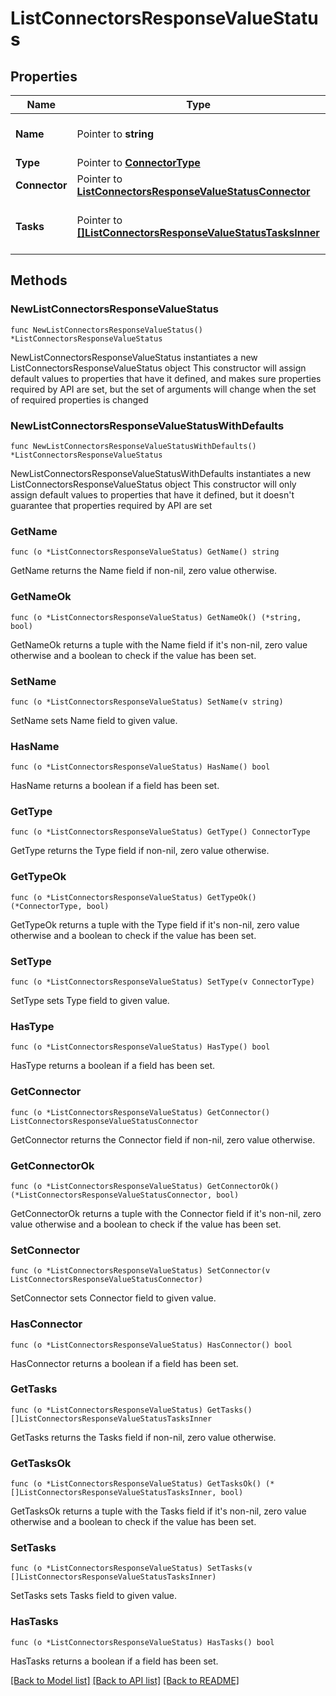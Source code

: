 # ListConnectorsResponseValueStatus

## Properties

Name | Type | Description | Notes
------------ | ------------- | ------------- | -------------
**Name** | Pointer to **string** | Name of the connector. | [optional] 
**Type** | Pointer to [**ConnectorType**](ConnectorType.md) |  | [optional] 
**Connector** | Pointer to [**ListConnectorsResponseValueStatusConnector**](ListConnectorsResponseValueStatusConnector.md) |  | [optional] 
**Tasks** | Pointer to [**[]ListConnectorsResponseValueStatusTasksInner**](ListConnectorsResponseValueStatusTasksInner.md) | List of task statuses for the connector. | [optional] 

## Methods

### NewListConnectorsResponseValueStatus

`func NewListConnectorsResponseValueStatus() *ListConnectorsResponseValueStatus`

NewListConnectorsResponseValueStatus instantiates a new ListConnectorsResponseValueStatus object
This constructor will assign default values to properties that have it defined,
and makes sure properties required by API are set, but the set of arguments
will change when the set of required properties is changed

### NewListConnectorsResponseValueStatusWithDefaults

`func NewListConnectorsResponseValueStatusWithDefaults() *ListConnectorsResponseValueStatus`

NewListConnectorsResponseValueStatusWithDefaults instantiates a new ListConnectorsResponseValueStatus object
This constructor will only assign default values to properties that have it defined,
but it doesn't guarantee that properties required by API are set

### GetName

`func (o *ListConnectorsResponseValueStatus) GetName() string`

GetName returns the Name field if non-nil, zero value otherwise.

### GetNameOk

`func (o *ListConnectorsResponseValueStatus) GetNameOk() (*string, bool)`

GetNameOk returns a tuple with the Name field if it's non-nil, zero value otherwise
and a boolean to check if the value has been set.

### SetName

`func (o *ListConnectorsResponseValueStatus) SetName(v string)`

SetName sets Name field to given value.

### HasName

`func (o *ListConnectorsResponseValueStatus) HasName() bool`

HasName returns a boolean if a field has been set.

### GetType

`func (o *ListConnectorsResponseValueStatus) GetType() ConnectorType`

GetType returns the Type field if non-nil, zero value otherwise.

### GetTypeOk

`func (o *ListConnectorsResponseValueStatus) GetTypeOk() (*ConnectorType, bool)`

GetTypeOk returns a tuple with the Type field if it's non-nil, zero value otherwise
and a boolean to check if the value has been set.

### SetType

`func (o *ListConnectorsResponseValueStatus) SetType(v ConnectorType)`

SetType sets Type field to given value.

### HasType

`func (o *ListConnectorsResponseValueStatus) HasType() bool`

HasType returns a boolean if a field has been set.

### GetConnector

`func (o *ListConnectorsResponseValueStatus) GetConnector() ListConnectorsResponseValueStatusConnector`

GetConnector returns the Connector field if non-nil, zero value otherwise.

### GetConnectorOk

`func (o *ListConnectorsResponseValueStatus) GetConnectorOk() (*ListConnectorsResponseValueStatusConnector, bool)`

GetConnectorOk returns a tuple with the Connector field if it's non-nil, zero value otherwise
and a boolean to check if the value has been set.

### SetConnector

`func (o *ListConnectorsResponseValueStatus) SetConnector(v ListConnectorsResponseValueStatusConnector)`

SetConnector sets Connector field to given value.

### HasConnector

`func (o *ListConnectorsResponseValueStatus) HasConnector() bool`

HasConnector returns a boolean if a field has been set.

### GetTasks

`func (o *ListConnectorsResponseValueStatus) GetTasks() []ListConnectorsResponseValueStatusTasksInner`

GetTasks returns the Tasks field if non-nil, zero value otherwise.

### GetTasksOk

`func (o *ListConnectorsResponseValueStatus) GetTasksOk() (*[]ListConnectorsResponseValueStatusTasksInner, bool)`

GetTasksOk returns a tuple with the Tasks field if it's non-nil, zero value otherwise
and a boolean to check if the value has been set.

### SetTasks

`func (o *ListConnectorsResponseValueStatus) SetTasks(v []ListConnectorsResponseValueStatusTasksInner)`

SetTasks sets Tasks field to given value.

### HasTasks

`func (o *ListConnectorsResponseValueStatus) HasTasks() bool`

HasTasks returns a boolean if a field has been set.


[[Back to Model list]](../README.md#documentation-for-models) [[Back to API list]](../README.md#documentation-for-api-endpoints) [[Back to README]](../README.md)


